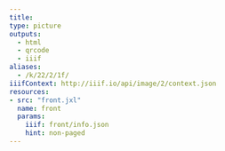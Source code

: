 ```yaml
---
title:
type: picture
outputs:
  - html
  - qrcode
  - iiif
aliases:
  - /k/22/2/1f/
iiifContext: http://iiif.io/api/image/2/context.json
resources:
- src: "front.jxl"
  name: front
  params:
    iiif: front/info.json
    hint: non-paged
---
```

